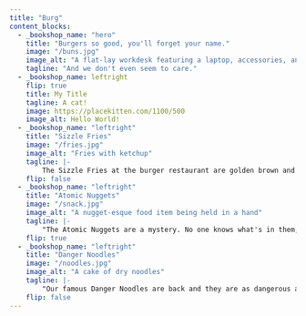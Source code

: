 ```yaml
---
title: "Burg"
content_blocks:
  - _bookshop_name: "hero"
    title: "Burgers so good, you'll forget your name."
    image: "/buns.jpg"
    image_alt: "A flat-lay workdesk featuring a laptop, accessories, and a coffee"
    tagline: "And we don't even seem to care."
  - _bookshop_name: leftright
    flip: true
    title: My Title
    tagline: A cat!
    image: https://placekitten.com/1100/500
    image_alt: Hello World!
  - _bookshop_name: "leftright"
    title: "Sizzle Fries"
    image: "/fries.jpg"
    image_alt: "Fries with ketchup"
    tagline: |-
        The Sizzle Fries at the burger restaurant are golden brown and crispy, and they are served with a side of ranch dressing. The fries are perfectly seasoned with a blend of spices, and they are a great complement to any burger.
    flip: false
  - _bookshop_name: "leftright"
    title: "Atomic Nuggets"
    image: "/snack.jpg"
    image_alt: "A nugget-esque food item being held in a hand"
    tagline: |-
        "The Atomic Nuggets are a mystery. No one knows what's in them, but everyone knows they're delicious. These nuggets are fried to perfection and covered in a secret sauce that will leave you wanting more. So come on in and try the Atomic Nuggets today!"
    flip: true
  - _bookshop_name: "leftright"
    title: "Danger Noodles"
    image: "/noodles.jpg"
    image_alt: "A cake of dry noodles"
    tagline: |- 
        "Our famous Danger Noodles are back and they are as dangerous as ever! These noodles are made with a special blend of spices and herbs that are known to be life threatening. We use only the freshest and most potent ingredients to make these noodles, so please be careful when consuming them. We recommend that you share these noodles with a friend or family member, as they are not meant to be eaten alone."
    flip: false
---
```


